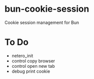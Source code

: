 # bun-cookie-session

Cookie session management for Bun

# To Do

- netero_init
- control copy browser
- control open new tab
- debug print cookie
